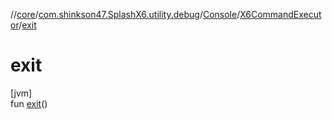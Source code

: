 //[core](../../../../index.md)/[com.shinkson47.SplashX6.utility.debug](../../index.md)/[Console](../index.md)/[X6CommandExecutor](index.md)/[exit](exit.md)

# exit

[jvm]\
fun [exit](exit.md)()
